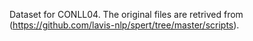 Dataset for CONLL04. The original files are retrived from (https://github.com/lavis-nlp/spert/tree/master/scripts).
